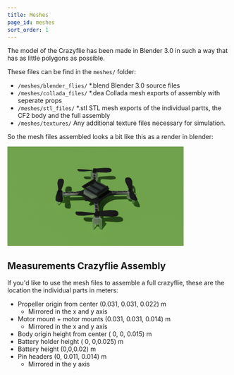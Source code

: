 ```yaml
---
title: Meshes
page_id: meshes
sort_order: 1
---
```


The model of the Crazyflie has been made in Blender 3.0 in such a way that has as little polygons as possible. 

These files can be find in the `meshes/` folder:
*  `/meshes/blender_flies/` *.blend Blender 3.0 source files
*  `/meshes/collada_files/` *.dea Collada mesh exports of assembly with seperate props
*  `/meshes/stl_files/` *.stl STL mesh exports of the individual partts, the CF2 body and the full assembly
* `/meshes/textures/` Any additional texture files necessary for simulation. 

So the mesh files assembled looks a bit like this as a render in blender:

<img src="/docs/images/cf2_render.png" width="400" />


## Measurements Crazyflie Assembly

If you'd like to use the mesh files to assemble a full crazyflie, these are the location the individual parts in meters:

* Propeller origin from center (0.031, 0.031, 0.022) m
    * Mirrored in the x and y axis
* Motor mount + motor mounts (0.031, 0.031, 0.014) m
    * Mirrored in the x and y axis
* Body origin height from center ( 0, 0, 0.015) m
* Battery holder height ( 0, 0,0.025) m
* Battery height (0,0,0.02) m
* Pin headers (0, 0.011, 0.014) m
    * Mirrored in the y axis

